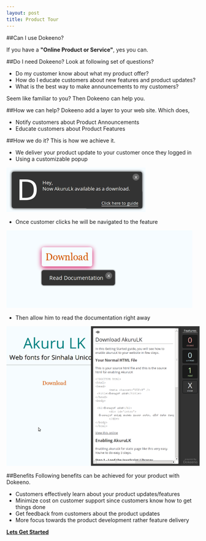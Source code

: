 ```yaml
---
layout: post
title: Product Tour	
---
```


##Can I use Dokeeno?

If you have a **"Online Product or Service"**, yes you can.

##Do I need Dokeeno?
Look at following set of questions?

* Do my customer know about what my product offer? 
* How do I educate customers about new features and product updates?
* What is the best way to make announcements to my customers?

Seem like familiar to you? Then Dokeeno can help you.

##How we can help?
Dokeeno add a layer to your web site. Which does,

* Notify customers about Product Announcements
* Educate customers about Product Features

##How we do it?
This is how we achieve it.

* We deliver your product update to your customer once they logged in
* Using a customizable popup

![Dokkeno Notification](/images/product-tour/notification.png)

* Once customer clicks he will be navigated to the feature

![After Navigated](/images/product-tour/navigated.png)

* Then allow him to read the documentation right away

![Dokkeno Notification](/images/product-tour/documentation.png)

##Benefits
Following benefits can be achieved for your product with Dokeeno.

* Customers effectively learn about your product updates/features
* Minimize cost on customer support since customers know how to get things done
* Get feedback from customers about the product updates
* More focus towards the product development rather feature delivery

**[Lets Get Started](/getting-started.html)**